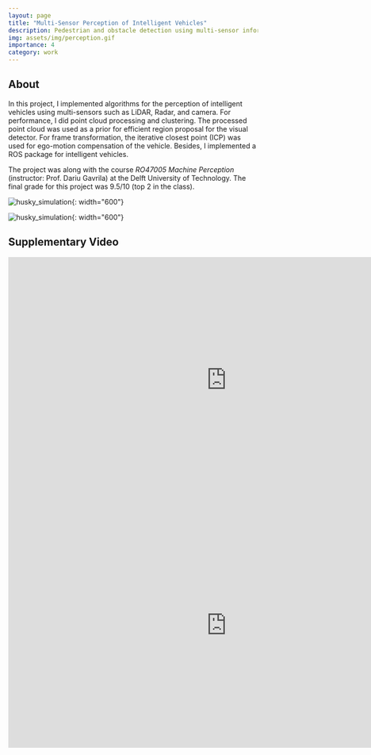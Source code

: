 ```yaml
---
layout: page
title: "Multi-Sensor Perception of Intelligent Vehicles"
description: Pedestrian and obstacle detection using multi-sensor information
img: assets/img/perception.gif
importance: 4
category: work
---
```


## About

In this project, I implemented algorithms for the perception of intelligent vehicles using multi-sensors such as LiDAR, Radar, and camera. For performance, I did point cloud processing and clustering. The processed point cloud was used as a prior for efficient region proposal for the visual detector. For frame transformation, the iterative closest point (ICP) was used for ego-motion compensation of the vehicle. Besides, I implemented a ROS package for intelligent vehicles. 

The project was along with the course *RO47005 Machine Perception* (instructor: Prof. Dariu Gavrila) at the Delft University of Technology. The final grade for this project was 9.5/10 (top 2 in the class).

![husky_simulation](/assets/img/perception.gif){: width="600"}

![husky_simulation](/assets/img/intelligentvehicle.gif){: width="600"}



## Supplementary Video

<iframe width="880" height="495" src="https://www.youtube.com/embed/N3yv7vWhbWE" title="YouTube video player" frameborder="0" allow="accelerometer; autoplay; clipboard-write; encrypted-media; gyroscope; picture-in-picture" allowfullscreen></iframe>

<iframe width="880" height="495" src="https://www.youtube.com/embed/xyQBc3VUO2U" title="YouTube video player" frameborder="0" allow="accelerometer; autoplay; clipboard-write; encrypted-media; gyroscope; picture-in-picture" allowfullscreen></iframe>